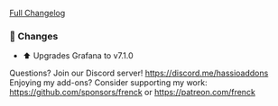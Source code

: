 [Full Changelog][changelog]

### 🔨  Changes

- ⬆ Upgrades Grafana to v7.1.0

[changelog]: https://github.com/hassio-addons/addon-grafana/compare/v5.1.2...v5.2.0

Questions? Join our Discord server! https://discord.me/hassioaddons
Enjoying my add-ons? Consider supporting my work:
https://github.com/sponsors/frenck or https://patreon.com/frenck